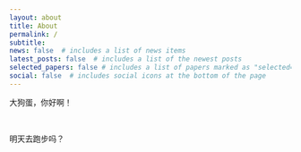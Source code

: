 ```yaml
---
layout: about
title: About
permalink: /
subtitle: 
news: false  # includes a list of news items
latest_posts: false  # includes a list of the newest posts
selected_papers: false # includes a list of papers marked as "selected={true}"
social: false  # includes social icons at the bottom of the page
---
```


大狗蛋，你好啊！

<br>

明天去跑步吗？


<br>

